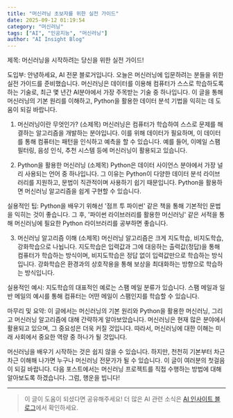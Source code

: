 ```yaml
---
title: "머신러닝 초보자를 위한 실전 가이드"
date: 2025-09-12 01:19:54
category: "머신러닝"
tags: ["AI", "인공지능", "머신러닝"]
author: "AI Insight Blog"
---
```


제목: 머신러닝을 시작하려는 당신을 위한 실전 가이드!

도입부: 
안녕하세요, AI 전문 블로거입니다. 오늘은 머신러닝에 입문하려는 분들을 위한 실전 가이드를 준비했습니다. 머신러닝은 데이터를 이용해 컴퓨터가 스스로 학습하도록 하는 기술로, 최근 몇 년간 AI분야에서 가장 주목받는 기술 중 하나입니다. 이 글을 통해 머신러닝의 기본 원리를 이해하고, Python을 활용한 데이터 분석 기법을 익히는 데 도움이 되길 바랍니다.

1. 머신러닝이란 무엇인가? (소제목)
머신러닝은 컴퓨터가 학습하여 스스로 문제를 해결하는 알고리즘을 개발하는 분야입니다. 이를 위해 데이터가 필요하며, 이 데이터를 통해 컴퓨터는 패턴을 인식하고 예측을 할 수 있습니다. 예를 들어, 이메일 스팸 필터링, 음성 인식, 추천 시스템 등에 머신러닝이 활용되고 있습니다.

2. Python을 활용한 머신러닝 (소제목)
Python은 데이터 사이언스 분야에서 가장 널리 사용되는 언어 중 하나입니다. 그 이유는 Python이 다양한 데이터 분석 라이브러리를 지원하고, 문법이 직관적이며 사용하기 쉽기 때문입니다. Python을 활용하면 머신러닝 알고리즘을 쉽게 구현할 수 있습니다. 

실용적인 팁: Python을 배우기 위해선 '점프 투 파이썬' 같은 책을 통해 기본적인 문법을 익히는 것이 좋습니다. 그 후, '파이썬 라이브러리를 활용한 머신러닝' 같은 서적을 통해 머신러닝에 필요한 Python 라이브러리를 공부하면 좋습니다.

3. 머신러닝 알고리즘 이해 (소제목)
머신러닝 알고리즘은 크게 지도학습, 비지도학습, 강화학습으로 나뉩니다. 지도학습은 입력값과 그에 대응하는 출력값(정답)을 통해 컴퓨터가 학습하는 방식이며, 비지도학습은 정답 없이 입력값만으로 학습하는 방식입니다. 강화학습은 환경과의 상호작용을 통해 보상을 최대화하는 방향으로 학습하는 방식입니다.

실용적인 예시: 지도학습의 대표적인 예로는 스팸 메일 분류가 있습니다. 스팸 메일과 일반 메일의 예시를 통해 컴퓨터는 어떤 메일이 스팸인지를 학습할 수 있습니다.

마무리 및 요약:
이 글에서는 머신러닝의 기본 원리와 Python을 활용한 머신러닝, 그리고 머신러닝 알고리즘에 대해 간략하게 알아보았습니다. 머신러닝은 현재 많은 분야에서 활용되고 있으며, 그 중요성은 더욱 커질 것입니다. 따라서, 머신러닝에 대한 이해는 미래 사회에서 중요한 역량 중 하나가 될 것입니다.

머신러닝을 배우기 시작하는 것은 쉽지 않을 수 있습니다. 하지만, 천천히 기본부터 차근차근 이해해 나가면 누구나 머신러닝 전문가가 될 수 있습니다. 이 글이 여러분의 첫걸음이 되길 바랍니다. 다음 포스트에서는 머신러닝 프로젝트를 직접 수행하는 방법에 대해 알아보도록 하겠습니다. 그럼, 행운을 빕니다!

---

> 이 글이 도움이 되셨다면 공유해주세요! 
> 더 많은 AI 관련 소식은 [AI 인사이트 블로그](https://tonyhwang1004.github.io/ai-insight-blog)에서 확인하세요.
